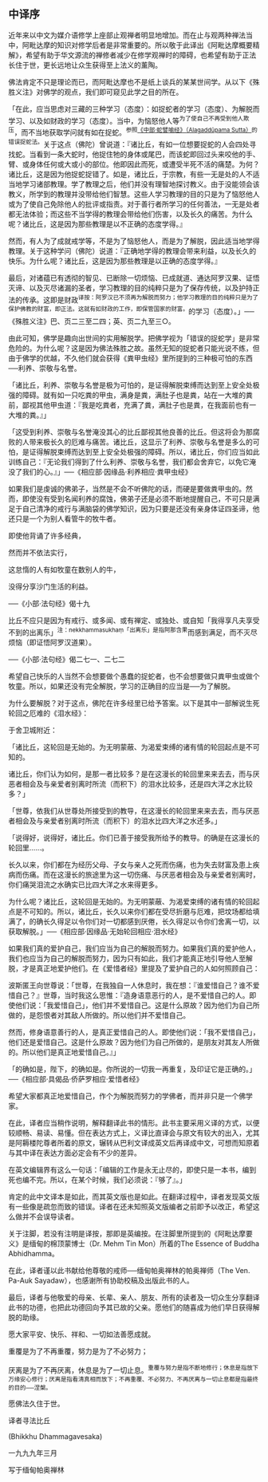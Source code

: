## 中译序

近年来以中文为媒介语修学上座部止观禅者明显地增加。而在止与观两种禅法当中，阿毗达摩的知识对修学后者是非常重要的。所以敬于此译出《阿毗达摩概要精解》，希望有助于华文源流的禅修者减少在修学观禅时的障碍，也希望有助于正法长住于世，更长远地让众生获得至上法义的薰陶。

佛法肯定不只是理论而已，而阿毗达摩也不是纸上谈兵的某某世间学。从以下《殊胜义注》对佛学的观点，我们即可窥见此学之目的所在。

「在此，应当思虑对三藏的三种学习（态度）：如捉蛇者的学习（态度）、为解脱而学习、以及如财政的学习（态度）。当中，为恼怒他人等<sup>为了使自己不再受到他人欺压</sup>，而不当地获取学问就有如在捉蛇。<sup>参照[《中部‧蛇譬喻经》（Alagaddūpama Sutta）](https://github.com/gwsice/buddhism/blob/master/%E6%97%A9%E6%9C%9F/%E5%8D%97%E4%BC%A0%E4%B8%AD%E9%83%A8/022%20%E8%9B%87%E5%96%BB%E7%BB%8F.md)的错误捉蛇法。</sup>关于这点（佛陀）曾说道：『诸比丘，有如一位想要捉蛇的人会四处寻找蛇。当看到一条大蛇时，他捉住牠的身体或尾巴，而该蛇即回过头来咬他的手、臂、或身体任何或大或小的部位。他即因此而死，或遭受半死不活的痛楚。为何？诸比丘，这是因为他捉蛇捉错了。如是，诸比丘，于宗教，有些一无是处的人不适当地学习诸部教理。学了教理之后，他们并没有理智地探讨教义。由于没能领会该教义，所学到的教理并没带给他们智慧。这些人学习教理的目的只是为了恼怒他人或为了使自己免除他人的批评或指责。对于善行者所学习的任何善法，一无是处者都无法体验；而这些不当学得的教理会带给他们伤害，以及长久的痛苦。为什么呢？诸比丘，这是因为那些教理是以不正确的态度学得。』

然而，有人为了成就戒学等，不是为了恼怒他人，而是为了解脱，因此适当地学得教理。关于这种学问（佛陀）说道：『正确地学得的教理会带来利益，以及长久的快乐。为什么呢？诸比丘，这是因为那些教理是以正确的态度学得。』

最后，对诸蕴已有透彻的智见、已断除一切烦恼、已成就道、通达阿罗汉果、证悟灭谛、以及灭尽诸漏的圣者，学习教理的目的纯粹只是为了保存传统，以及护持正法的传承。这即是财政<sup>译按：阿罗汉已不须再为解脱而努力；他学习教理的目的纯粹只是为了保护佛教的财富，即正法。这就有如财政的工作，即保管国家的财富。</sup>的学习（态度）。」──《殊胜义注》巴、页二三至二四；英、页二九至三○。

由此可知，佛学是趣向出世间的实用解脱学。把佛学视为「错误的捉蛇学」是非常危险的。为什么呢？这是因为佛法殊胜之故。虽然无知的捉蛇者只能光说不练，但由于佛学的优越，不久他们就会获得《粪甲虫经》里所提到的三种极可怕的东西──利养、崇敬与名誉。

「诸比丘，利养、崇敬与名誉是极为可怕的，是证得解脱束缚而达到至上安全处极强的障碍。就有如一只吃粪的甲虫，满身是粪，满肚子也是粪，站在一大堆的粪前，鄙视其他甲虫道：『我是吃粪者，充满了粪，满肚子也是粪，在我面前也有一大堆的粪。』」

「这受到利养、崇敬与名誉淹没其心的比丘鄙视其他良善的比丘。但这将会为那腐败的人带来极长久的厄难与痛苦。诸比丘，这显示了利养、崇敬与名誉是多么的可怕，是证得解脱束缚而达到至上安全处极强的障碍。所以，诸比丘，你们应当如此训练自己：『无论我们得到了什么利养、崇敬与名誉，我们都会舍弃它，以免它淹没了我们的心。』」──《相应部‧因缘品‧利养相应‧粪甲虫经》

如果我们是虔诚的佛弟子，当然是不会不听佛陀的话，而硬是要做粪甲虫的。然而，即使没有受到名闻利养的腐蚀，佛弟子还是必须不断地提醒自己，不可只是满足于自己清净的戒行与满脑袋的佛学知识，因为只要是还没有亲身体证四圣谛，他还只是一个为别人看管牛的牧牛者。

即使他背诵了许多经典，

然而并不依法实行，

这怠惰的人有如牧童在数别人的牛，

没得分享沙门生活的利益。

──《小部‧法句经》偈十九

比丘不应只是因为有戒行、或多闻、或有禅定、或独处、或自知「我得享凡夫享受不到的出离乐」<sup>注：nekkhammasukhaṃ「出离乐」是指阿那含果</sup>而感到满足，而不灭尽烦恼（即证悟阿罗汉道果）。

──《小部‧法句经》偈二七一、二七二

希望自己快乐的人当然不会想要做个愚蠢的捉蛇者，也不会想要做只粪甲虫或做个牧童。所以，如果还没有完全解脱，学习的正确目的应当是──为了解脱。

为什么要解脱？对于这点，佛陀在许多经里已给予答案。以下是其中一部解说生死轮回之厄难的《泪水经》：

于舍卫城附近：

「诸比丘，这轮回是无始的。为无明蒙蔽、为渴爱束缚的诸有情的轮回起点是不可知的。

诸比丘，你们认为如何，是那一者比较多？是在这漫长的轮回里来来去去，而与厌恶者相会及与亲爱者别离时所流（而积下）的泪水比较多，还是四大洋之水比较多？」

「世尊，依我们从世尊处所接受到的教导，在这漫长的轮回里来来去去，而与厌恶者相会及与亲爱者别离时所流（而积下）的泪水比四大洋之水还多。」

「说得好，说得好，诸比丘。你们已善于接受我所给予的教导。的确是在这漫长的轮回里……。

长久以来，你们都在为经历父母、子女与亲人之死而伤痛，也为失去财富及患上疾病而伤痛。而在这漫长的旅途里为这一切伤痛、与厌恶者相会及与亲爱者别离时，你们痛哭泪流之水确实已比四大洋之水来得更多。

为什么呢？诸比丘，这轮回是无始的。为无明蒙蔽、为渴爱束缚的诸有情的轮回起点是不可知的。所以，诸比丘，长久以来你们都在受尽折磨与厄难，把坟场都给填满了，的确长久得足以令你们对一切都感到厌倦，长久得足以令你们舍离一切，以获取解脱。」──《相应部‧因缘品‧无始轮回相应‧泪水经》

如果我们真的爱护自己，我们应当为自己的解脱而努力。如果我们真的爱护他人，我们也应当为自己的解脱而努力，因为只有如此，我们才能真正地引导他人至解脱，才是真正地爱护他们。在《爱惜者经》里提及了爱护自己的人如何照顾自己：

波斯匿王向世尊说：「世尊，在我独自一人休息时，我在想：『谁爱惜自己？谁不爱惜自己？』世尊，当时我这么思惟：『造身语意恶行的人，是不爱惜自己的人。即使他们说：「我爱惜自己」，他们并不爱惜自己。这是什么原故？因为他们为自己所做的，是怨恨者对其敌人所做的。所以他们并不爱惜自己。

然而，修身语意善行的人，是真正爱惜自己的人。即使他们说：「我不爱惜自己」，他们还是爱惜自己。这是什么原故？因为他们为自己所做的，是朋友对其友人所做的。所以他们是真正地爱惜自己。』」

「的确如是，陛下，的确如是。你所说的一切我一再重复，及印证它是正确的。」──《相应部‧具偈品‧侨萨罗相应‧爱惜者经》

希望大家都真正地爱惜自己，作个为解脱而努力的学佛者，而并非只是一个佛学家。

在此，译者应当稍作说明，解释翻译此书的情形。此书主要采用义译的方式，以便较顺畅、易读、易懂。但在表达方式上，义译比直译会与原文有较大的出入，尤其是阿耨楼陀尊者所着的原文，辗转从巴利文译成英文后再译成中文，可想而知原着与其中译在表达方面必定会有不少的差异。

在英文编辑界有这么一句话：「编辑的工作是永无止尽的，即使只是一本书，编到死也编不完。所以，在某个时候，我们必须说：『够了』。」

肯定的此中文译本是如此，而其英文版也是如此。在翻译过程中，译者发现英文版有一些像是疏忽而致的错误。译者在还未知照英文版编者之前即予以改正，希望这么做并不会误导读者。

关于注脚，若没有注明是译按，那即是英编按。在注脚里所提到的《阿毗达摩要义》是缅甸的棉顶蒙博士（Dr. Mehm Tin Mon）所着的The Essence of Buddha Abhidhamma。

在此，译者谨以此书献给他尊敬的戒师──缅甸帕奥禅林的帕奥禅师（The Ven. Pa-Auk Sayadaw），也感谢所有协助校稿及出版此书的人。

最后，译者与他敬爱的母亲、长辈、亲人、朋友、所有的读者及一切众生分享翻译此书的功德，也把此功德回向予其已故的父亲。愿他们的随喜成为他们早日获得解脱的助缘。

愿大家平安、快乐、祥和、一切如法善愿成就。

重覆是为了不再重覆，努力是为了不必努力；

厌离是为了不再厌离，休息是为了一切止息。<sup>重覆与努力是指不断地修行；休息是指放下万缘安心修行；厌离是指看清真相而放下；不再重覆、不必努力、不再厌离与一切止息都是指最终的目的──涅槃。</sup>

愿佛法久住于世。

译者寻法比丘

(Bhikkhu Dhammagavesaka)

一九九九年三月

写于缅甸帕奥禅林